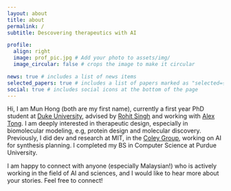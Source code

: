 ```yaml
---
layout: about
title: about
permalink: /
subtitle: Descovering therapeutics with AI

profile:
  align: right
  image: prof_pic.jpg # Add your photo to assets/img/
  image_circular: false # crops the image to make it circular

news: true # includes a list of news items
selected_papers: true # includes a list of papers marked as "selected={true}"
social: true # includes social icons at the bottom of the page
---
```


Hi, I am Mun Hong (both are my first name), currently a first year PhD student at [Duke University](https://duke.edu/), advised by [Rohit Singh](https://singhlab.net/) and working with [Alex Tong](https://www.alextong.net/). I am deeply interested in therapeutic design, especially in biomolecular modeling, e.g, protein design and molecular discovery. Previously, I did dev and research at MIT, in the [Coley Group](https://coley.mit.edu/), working on AI for synthesis planning. I completed my BS in Computer Science at Purdue University.

I am happy to connect with anyone (especially Malaysian!) who is actively working in the field of AI and sciences, and I would like to hear more about your stories. Feel free to connect!

<!-- This supports **Markdown** formatting, so you can add:
- Bullet points
- [Links](https://example.com)
- **Bold** and *italic* text -->
